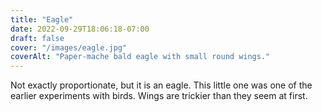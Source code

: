 ```yaml
---
title: "Eagle"
date: 2022-09-29T18:06:18-07:00
draft: false
cover: "/images/eagle.jpg"
coverAlt: "Paper-mache bald eagle with small round wings."
---
```


Not exactly proportionate, but it is an eagle. This little one was one of the earlier experiments with birds. Wings are trickier than they seem at first.